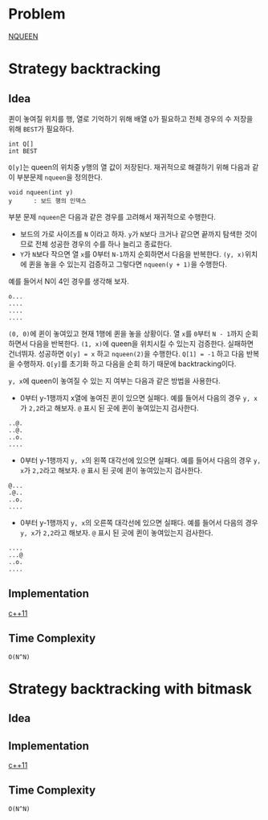 # Problem

[NQUEEN](https://algospot.com/judge/problem/read/NQUEEN)

# Strategy backtracking

## Idea

퀸이 놓여질 위치를 행, 열로 기억하기 위해 배열 `Q`가 필요하고
전체 경우의 수 저장을 위해 `BEST`가 필요하다.

```
int Q[]
int BEST
```

`Q[y]`는 queen의 위치중 y행의 열 값이 저장된다.  재귀적으로 해결하기
위해 다음과 같이 부분문제 `nqueen`을 정의한다.

```
void nqueen(int y)
y      : 보드 행의 인덱스
```

부분 문제 `nqueen`은 다음과 같은 경우를 고려해서 재귀적으로 수행한다.

* 보드의 가로 사이즈를 `N` 이라고 하자. `y`가 `N`보다 크거나 같으면
  끝까지 탐색한 것이므로 전체 성공한 경우의 수를 하나 늘리고 종료한다.
* `Y`가 `N`보다 작으면 열 `x`를 0부터 `N-1`까지 순회하면서 다음을
  반복한다.  `(y, x)`위치에 퀸을 놓을 수 있는지 검증하고 그렇다면
  `nqueen(y + 1)`을 수행한다.

예를 들어서 N이 4인 경우를 생각해 보자.

```
o...
....
....
....
```

`(0, 0)`에 퀸이 놓여있고 현재 1행에 퀸을 놓을 상황이다.  열 `x`를
`0`부터 `N - 1`까지 순회하면서 다음을 반복한다.  `(1, x)`에 queen을
위치시킬 수 있는지 검증한다. 실패하면 건너뛰자.  성공하면 `Q[y] = x`
하고 `nqueen(2)`을 수행한다.  `Q[1] = -1` 하고 다음 반복을
수행하자. `Q[y]`를 초기화 하고 다음을 순회 하기 때문에
backtracking이다.

`y, x`에 queen이 놓여질 수 있는 지 여부는 다음과 같은 방법을 사용한다.

* 0부터 y-1행까지 x열에 놓여진 퀸이 있으면 실패다. 예를 들어서 다음의 경우
  `y, x`가 `2,2`라고 해보자. `@` 표시 된 곳에 퀸이 놓여있는지 검사한다.

```
..@.
..@.
..o.
....
```

* 0부터 y-1행까지 `y, x`의 왼쪽 대각선에 있으면 실패다. 예를 들어서
  다음의 경우 `y, x`가 `2,2`라고 해보자. `@` 표시 된 곳에 퀸이
  놓여있는지 검사한다.

```
@...
.@..
..o.
....
```

* 0부터 y-1행까지 `y, x`의 오른쪽 대각선에 있으면 실패다. 예를 들어서
  다음의 경우 `y, x`가 `2,2`라고 해보자. `@` 표시 된 곳에 퀸이
  놓여있는지 검사한다.

```
....
...@
..o.
....
```

## Implementation

[c++11](a.cpp)

## Time Complexity

```
O(N^N)
```

# Strategy backtracking with bitmask

## Idea

## Implementation

[c++11](b.cpp)

## Time Complexity

```
O(N^N)
```
